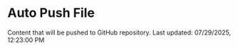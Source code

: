# Auto Push File

Content that will be pushed to GitHub repository.
Last updated: 07/29/2025, 12:23:00 PM